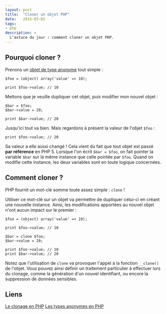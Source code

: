```yaml
---
layout: post
title:  "Cloner un objet PHP"
date:   2015-03-02
tags:
- php
description: >
  L'astuce du jour : comment cloner un objet PHP.
---
```


## Pourquoi cloner ?

Prenons un [objet de type anonyme](https://blog.smarchal.com/types-anonymes-en-php) tout simple :

	$foo = (object) array('value' => 10);

	print $foo->value; // 10

Mettons que je veuille dupliquer cet objet, puis modifier mon nouvel objet :

	$bar = $foo;
	$bar->value = 20;

	print $bar->value; // 20

Jusqu'ici tout va bien. Mais regardons à présent la valeur de l'objet `$foo` :

	print $foo->value; // 20

Sa valeur a elle aussi changé ! Cela vient du fait que tout objet est passé **par référence** en PHP 5. Lorsque l'on écrit `$bar = $foo`, on fait pointer la variable `$bar` sur la même instance que celle pointée par `$foo`. Quand on modifie cette instance, les deux variables sont en toute logique concernées.

## Comment cloner ?

PHP fournit un mot-clé somme toute assez simple : `clone` !

Utiliser ce mot-clé sur un objet va permettre de dupliquer celui-ci en créant une nouvelle instance. Ainsi, les modifications apportées au nouvel objet n'ont aucun impact sur le premier :

	$foo = (object) array('value' => 10);

	print $foo->value; // 10

	$bar = clone $foo;
	$bar->value = 20;

	print $foo->value; // 10
	print $bar->value; // 20

Notez que l'utilisation de `clone` va provoquer l'appel à la fonction `__clone()` de l'objet. Vous pouvez ainsi définir un traitement particulier à effectuer lors du clonage, comme la génération d'un nouvel identifiant, ou encore la suppression de données sensibles.

## Liens
[Le clonage en PHP](http://php.net/manual/fr/language.oop5.cloning.php)
[Les types anonymes en PHP](https://blog.smarchal.com/types-anonymes-en-php)
